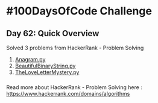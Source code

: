 # #100DaysOfCode Challenge
## Day 62: Quick Overview
Solved 3 problems from HackerRank - Problem Solving
1. [Anagram.py](https://github.com/sandeep-krishna/100DaysOfCode/blob/master/Day%2062/Anagram.py)
2. [BeautifulBinaryString.py](https://github.com/sandeep-krishna/100DaysOfCode/blob/master/Day%2062/BeautifulBinaryString.py)
3. [TheLoveLetterMystery.py](https://github.com/sandeep-krishna/100DaysOfCode/blob/master/Day%2062/TheLoveLetterMystery.py)
### 
Read more about HackerRank - Problem Solving here : https://www.hackerrank.com/domains/algorithms